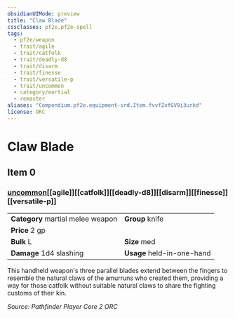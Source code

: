 ```yaml
---
obsidianUIMode: preview
title: "Claw Blade"
cssclasses: pf2e,pf2e-spell
tags:
  - pf2e/weapon
  - trait/agile
  - trait/catfolk
  - trait/deadly-d8
  - trait/disarm
  - trait/finesse
  - trait/versatile-p
  - trait/uncommon
  - category/martial
  - remaster
aliases: "Compendium.pf2e.equipment-srd.Item.fvvfZxfGV9i3urkd"
license: ORC
---
```

# Claw Blade
## Item 0
### [uncommon](uncommon "Uncommon Rarity Trait")[[agile]][[catfolk]][[deadly-d8]][[disarm]][[finesse]][[versatile-p]]

|  |  |
| -- | -- |
| **Category** martial melee weapon | **Group** knife |
| **Price** 2 gp |  |
| **Bulk** L | **Size** med |
| **Damage** 1d4 slashing  | **Usage** held-in-one-hand |



This handheld weapon's three parallel blades extend between the fingers to resemble the natural claws of the amurruns who created them, providing a way for those catfolk without suitable natural claws to share the fighting customs of their kin.

*Source: Pathfinder Player Core 2*
*ORC*